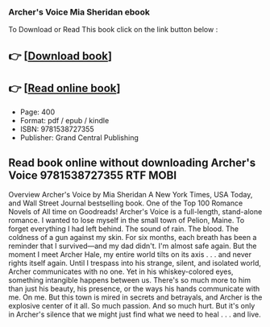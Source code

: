 ### Archer's Voice Mia Sheridan ebook

To Download or Read This book click on the link button below :

## 👉  [**[Download book](http://filesbooks.info/download.php?group=book&from=github.com&id=464631&lnk=1063 "Download book")**]

## 👉  [**[Read online book](http://filesbooks.info/download.php?group=book&from=github.com&id=464631&lnk=1063 "Read online book")**]


* Page: 400
* Format: pdf / epub / kindle
* ISBN: 9781538727355
* Publisher: Grand Central Publishing



## Read book online without downloading Archer's Voice 9781538727355 RTF MOBI


Overview
Archer&#039;s Voice by Mia Sheridan A New York Times, USA Today, and Wall Street Journal bestselling book. One of the Top 100 Romance Novels of All time on Goodreads! Archer&#039;s Voice is a full-length, stand-alone romance. I wanted to lose myself in the small town of Pelion, Maine. To forget everything I had left behind. The sound of rain. The blood. The coldness of a gun against my skin. For six months, each breath has been a reminder that I survived—and my dad didn&#039;t. I&#039;m almost safe again. But the moment I meet Archer Hale, my entire world tilts on its axis . . . and never rights itself again. Until I trespass into his strange, silent, and isolated world, Archer communicates with no one. Yet in his whiskey-colored eyes, something intangible happens between us. There&#039;s so much more to him than just his beauty, his presence, or the ways his hands communicate with me. On me. But this town is mired in secrets and betrayals, and Archer is the explosive center of it all. So much passion. And so much hurt. But it&#039;s only in Archer&#039;s silence that we might just find what we need to heal . . . and live.



